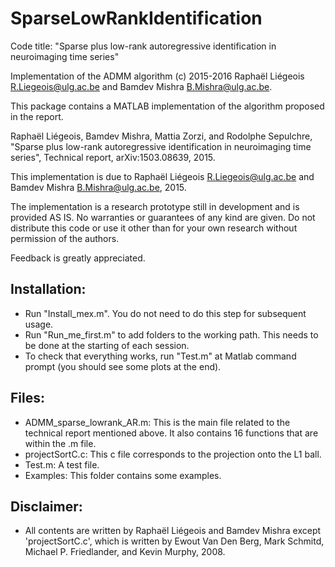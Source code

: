 # SparseLowRankIdentification

Code title: "Sparse plus low-rank autoregressive identification in neuroimaging time series"

Implementation of the ADMM algorithm
(c) 2015-2016 Raphaël Liégeois <R.Liegeois@ulg.ac.be> and Bamdev Mishra <B.Mishra@ulg.ac.be>.

This package contains a MATLAB implementation of the algorithm proposed in the report.

Raphaël Liégeois, Bamdev Mishra, Mattia Zorzi, and Rodolphe Sepulchre,
"Sparse plus low-rank autoregressive identification in neuroimaging time series",
Technical report, arXiv:1503.08639, 2015.

This implementation is due to 
Raphaël Liégeois <R.Liegeois@ulg.ac.be> and Bamdev Mishra <B.Mishra@ulg.ac.be>, 2015.

The implementation is a research prototype still in development and is provided AS IS. 
No warranties or guarantees of any kind are given. Do not distribute this
code or use it other than for your own research without permission of the authors.


Feedback is greatly appreciated.


Installation:
-------------

- Run "Install_mex.m". You do not need to do this step for subsequent usage. 
- Run "Run_me_first.m" to add folders to the working path. This needs to be done at the starting of each session.
- To check that everything works, run "Test.m" at Matlab command prompt
  (you should see some plots at the end).


Files: 
------

- ADMM_sparse_lowrank_AR.m: This is the main file related to the technical report mentioned above.
                            It also contains 16 functions that are within the .m file.
- projectSortC.c: This c file corresponds to the projection onto the L1 ball.
- Test.m: A test file.
- Examples: This folder contains some examples.


Disclaimer:
-----------

- All contents are written by Raphaël Liégeois and Bamdev Mishra except 'projectSortC.c', which is written by Ewout Van Den Berg, Mark Schmitd, Michael P. Friedlander, and Kevin Murphy, 2008.

